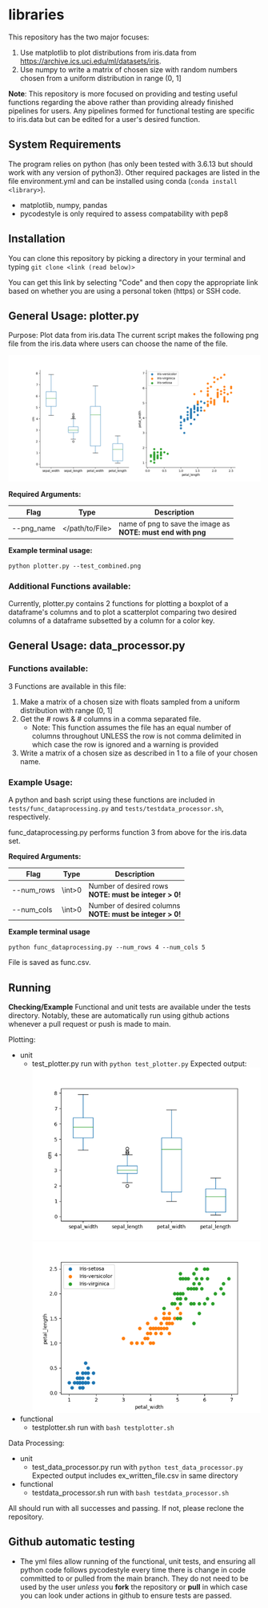 # libraries
This repository has the two major focuses:
1) Use matplotlib to plot distributions from iris.data from https://archive.ics.uci.edu/ml/datasets/iris.
2) Use numpy to write a matrix of chosen size with random numbers 
chosen from a uniform distribution in range (0, 1]

**Note**: This repository is more focused on providing and testing useful
functions regarding the above rather than providing already finished pipelines
for users. Any pipelines formed for functional testing are specific
to iris.data but can be edited for a user's desired function.

## System Requirements
The program relies on python (has only been tested with 3.6.13
but should work with any version of python3). Other required
packages are listed in the file environment.yml and can be
installed using conda (`conda install <library>`).
- matplotlib, numpy, pandas
- pycodestyle is only required to assess compatability with pep8
 

## Installation
You can clone this repository by picking a directory
in your terminal and typing `git clone <link (read below)>`

You can get this link by selecting "Code" and then copy the appropriate
link based on whether you are using a personal token (https) or SSH code.

## General Usage: plotter.py
Purpose: Plot data from iris.data
The current script makes the following png file from the iris.data
where users can choose the name of the file.

![Screenshot](tests/func/ex_test_combined.png)

**Required Arguments:**

|Flag|Type|Description|
|----|----|----------|
|--png_name| \</path/to/File> | name of png to save the image as  <br> **NOTE: must end with png**</br>

**Example terminal usage:**
```
python plotter.py --test_combined.png
```

### Additional Functions available:
Currently, plotter.py contains 2 functions for plotting a boxplot
of a dataframe's columns and to plot a scatterplot comparing two
desired columns of a dataframe subsetted by a column for a color key. 

## General Usage: data_processor.py
### Functions available:
3 Functions are available in this file:
1. Make a matrix of a chosen size with floats sampled from
 a uniform distribution with range (0, 1]
2. Get the # rows & # columns in a comma separated file.
    - Note: This function assumes the file has an equal number of columns
    throughout UNLESS the row is not comma delimited in which case the row
    is ignored and a warning is provided
3. Write a matrix of a chosen size as described in 1 to a file of your chosen name.
### Example Usage:
A python and bash script using these functions are included in 
`tests/func_dataprocessing.py` and `tests/testdata_processor.sh`, 
respectively.

func_dataprocessing.py performs function 3 from above for the
iris.data set.

**Required Arguments:**

|Flag|Type|Description|
|----|----|----------|
|--num_rows| \int>0 | Number of desired rows <br> **NOTE: must be integer > 0!**</br>
|--num_cols  | \int>0   | Number of desired columns <br> **NOTE: must be integer > 0!**</br>

**Example terminal usage**
```
python func_dataprocessing.py --num_rows 4 --num_cols 5
```
File is saved as func.csv.

## Running
**Checking/Example**
Functional and unit tests are available under the tests directory.
Notably, these are automatically run using github actions whenever a
pull request or push is made to main.

Plotting:
- unit
    - test_plotter.py run with `python test_plotter.py`
        Expected output:
        ![Screenshot](./tests/unit/ex_test_boxplot.png)  
        ![Screenshot](./tests/unit/ex_test_scatter.png)
- functional
    - testplotter.sh run with `bash testplotter.sh`        

Data Processing:
- unit
    - test_data_processor.py run with `python test_data_processor.py`
        Expected output includes ex_written_file.csv in same directory
- functional
    - testdata_processor.sh run with `bash testdata_processor.sh`
    
All should run with all successes and passing. If not, please reclone the repository.



## Github automatic testing
- The yml files allow running of the functional, unit tests, and
ensuring all python code follows pycodestyle every time there is 
change in code committed to or pulled from the main branch.
They do not need to be used by the user *unless* you **fork** the 
repository or **pull** in which case you can look under actions in github
to ensure tests are passed.